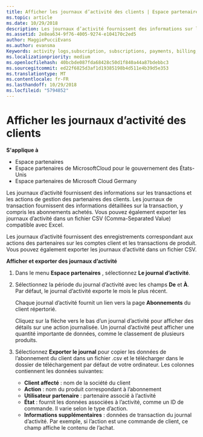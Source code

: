 ```yaml
---
title: Afficher les journaux d’activité des clients | Espace partenaires
ms.topic: article
ms.date: 10/29/2018
description: Les journaux d’activité fournissent des informations sur les transactions et les actions de gestion des partenaires des clients.
ms.assetid: 2e8ea634-9f76-4005-9274-e104170c2ed5
author: MaggiePucciEvans
ms.author: evansma
Keywords: activity logs,subscription, subscriptions, payments, billing, transactions
ms.localizationpriority: medium
ms.openlocfilehash: 40bcbde087fda68428c50d1f840a44a87bdebbc3
ms.sourcegitcommit: ed22f6825d3af1d19385198b4d511e4b39d5e353
ms.translationtype: MT
ms.contentlocale: fr-FR
ms.lasthandoff: 10/29/2018
ms.locfileid: "5794852"
---
```

# <a name="view-customer-activity-logs"></a>Afficher les journaux d’activité des clients

**S'applique à**

-  Espace partenaires
-  Espace partenaires de MicrosoftCloud pour le gouvernement des États-Unis
-  Espace partenaires de Microsoft Cloud Germany


Les journaux d’activité fournissent des informations sur les transactions et les actions de gestion des partenaires des clients. Les journaux de transaction fournissent des informations détaillées sur la transaction, y compris les abonnements achetés. Vous pouvez également exporter les journaux d’activité dans un fichier CSV (Comma-Separated Value) compatible avec Excel.

Les journaux d’activité fournissent des enregistrements correspondant aux actions des partenaires sur les comptes client et les transactions de produit. Vous pouvez également exporter les journaux d’activité dans un fichier&nbsp;CSV.

**Afficher et exporter des journaux d’activité**

1.  Dans le menu **Espace partenaires** , sélectionnez **Le journal d’activité**.
2.  Sélectionnez la période du journal d’activité avec les champs **De** et **À**. Par défaut, le journal d’activité exporte le mois le plus récent.

    Chaque journal d’activité fournit un lien vers la page **Abonnements** du client répertorié.

    Cliquez sur la flèche vers le bas d’un journal d’activité pour afficher des détails sur une action journalisée. Un journal d’activité peut afficher une quantité importante de données, comme le classement de plusieurs produits.

3.  Sélectionnez **Exporter le journal** pour copier les données de l’abonnement du client dans un fichier .csv et le télécharger dans le dossier de téléchargement par défaut de votre ordinateur. Les colonnes contiennent les données suivantes:
    -   **Client affecté**&nbsp;: nom de la société du client
    -   **Action**&nbsp;: nom du produit correspondant à l’abonnement
    -   **Utilisateur partenaire**&nbsp;: partenaire associé à l’activité
    -   **État**&nbsp;: fournit les données associées à l’activité, comme un ID de commande. Il varie selon le type d’action.
    -   **Informations supplémentaires**&nbsp;: données de transaction du journal d’activité. Par exemple, si l’action est une commande de client, ce champ affiche le contenu de l’achat.

 

 



